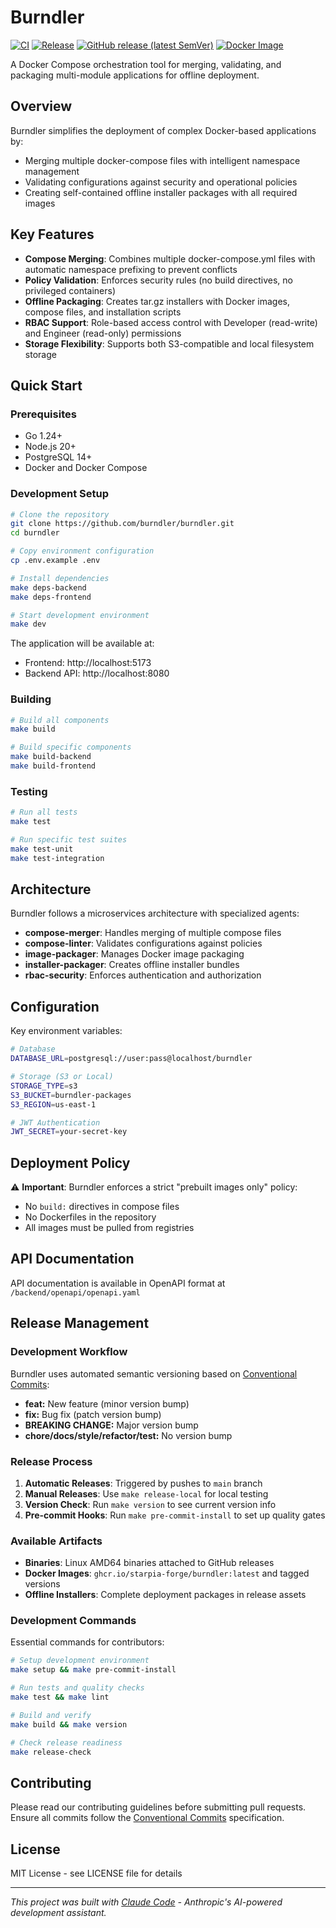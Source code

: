 # Burndler

[![CI](https://github.com/starpia-forge/burndler/actions/workflows/ci.yml/badge.svg)](https://github.com/starpia-forge/burndler/actions/workflows/ci.yml)
[![Release](https://github.com/starpia-forge/burndler/actions/workflows/release.yml/badge.svg)](https://github.com/starpia-forge/burndler/actions/workflows/release.yml)
[![GitHub release (latest SemVer)](https://img.shields.io/github/v/release/starpia-forge/burndler)](https://github.com/starpia-forge/burndler/releases/latest)
[![Docker Image](https://img.shields.io/badge/docker-ghcr.io%2Fstarpia--forge%2Fburndler-blue)](https://github.com/starpia-forge/burndler/pkgs/container/burndler)

A Docker Compose orchestration tool for merging, validating, and packaging multi-module applications for offline deployment.

## Overview

Burndler simplifies the deployment of complex Docker-based applications by:
- Merging multiple docker-compose files with intelligent namespace management
- Validating configurations against security and operational policies
- Creating self-contained offline installer packages with all required images

## Key Features

- **Compose Merging**: Combines multiple docker-compose.yml files with automatic namespace prefixing to prevent conflicts
- **Policy Validation**: Enforces security rules (no build directives, no privileged containers)
- **Offline Packaging**: Creates tar.gz installers with Docker images, compose files, and installation scripts
- **RBAC Support**: Role-based access control with Developer (read-write) and Engineer (read-only) permissions
- **Storage Flexibility**: Supports both S3-compatible and local filesystem storage

## Quick Start

### Prerequisites

- Go 1.24+
- Node.js 20+
- PostgreSQL 14+
- Docker and Docker Compose

### Development Setup

```bash
# Clone the repository
git clone https://github.com/burndler/burndler.git
cd burndler

# Copy environment configuration
cp .env.example .env

# Install dependencies
make deps-backend
make deps-frontend

# Start development environment
make dev
```

The application will be available at:
- Frontend: http://localhost:5173
- Backend API: http://localhost:8080

### Building

```bash
# Build all components
make build

# Build specific components
make build-backend
make build-frontend
```

### Testing

```bash
# Run all tests
make test

# Run specific test suites
make test-unit
make test-integration
```

## Architecture

Burndler follows a microservices architecture with specialized agents:

- **compose-merger**: Handles merging of multiple compose files
- **compose-linter**: Validates configurations against policies
- **image-packager**: Manages Docker image packaging
- **installer-packager**: Creates offline installer bundles
- **rbac-security**: Enforces authentication and authorization

## Configuration

Key environment variables:

```bash
# Database
DATABASE_URL=postgresql://user:pass@localhost/burndler

# Storage (S3 or Local)
STORAGE_TYPE=s3
S3_BUCKET=burndler-packages
S3_REGION=us-east-1

# JWT Authentication
JWT_SECRET=your-secret-key
```

## Deployment Policy

⚠️ **Important**: Burndler enforces a strict "prebuilt images only" policy:
- No `build:` directives in compose files
- No Dockerfiles in the repository
- All images must be pulled from registries

## API Documentation

API documentation is available in OpenAPI format at `/backend/openapi/openapi.yaml`

## Release Management

### Development Workflow

Burndler uses automated semantic versioning based on [Conventional Commits](https://www.conventionalcommits.org/):

- **feat:** New feature (minor version bump)
- **fix:** Bug fix (patch version bump)
- **BREAKING CHANGE:** Major version bump
- **chore/docs/style/refactor/test:** No version bump

### Release Process

1. **Automatic Releases**: Triggered by pushes to `main` branch
2. **Manual Releases**: Use `make release-local` for local testing
3. **Version Check**: Run `make version` to see current version info
4. **Pre-commit Hooks**: Run `make pre-commit-install` to set up quality gates

### Available Artifacts

- **Binaries**: Linux AMD64 binaries attached to GitHub releases
- **Docker Images**: `ghcr.io/starpia-forge/burndler:latest` and tagged versions
- **Offline Installers**: Complete deployment packages in release assets

### Development Commands

Essential commands for contributors:

```bash
# Setup development environment
make setup && make pre-commit-install

# Run tests and quality checks
make test && make lint

# Build and verify
make build && make version

# Check release readiness
make release-check
```

## Contributing

Please read our contributing guidelines before submitting pull requests. Ensure all commits follow the [Conventional Commits](https://www.conventionalcommits.org/) specification.

## License

MIT License - see LICENSE file for details

---

*This project was built with [Claude Code](https://claude.ai/code) - Anthropic's AI-powered development assistant.*

